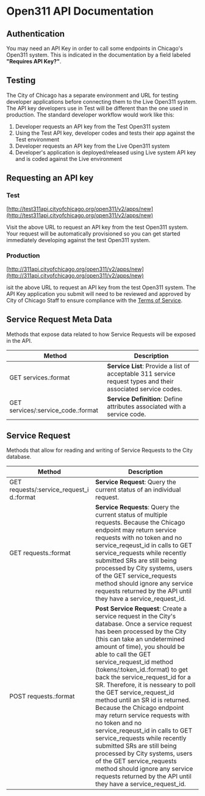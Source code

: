 # Open311 API Documentation

## Authentication

You may need an API Key in order to call some endpoints in Chicago's Open311 system. This is indicated in the documentation by a field labeled **"Requires API Key?"**.

## Testing

The City of Chicago has a separate environment and URL for testing developer applications before connecting them to the Live Open311 system. The API key developers use in Test will be different than the one used in production. The standard developer workflow would work like this:

1. Developer requests an API key from the Test Open311 system
2. Using the Test API key, developer codes and tests their app against the Test environment
3. Developer requests an API key from the Live Open311 system
4. Developer's application is deployed/released using Live system API key and is coded against the Live environment

## Requesting an API key

### Test
[http://test311api.cityofchicago.org/open311/v2/apps/new](http://test311api.cityofchicago.org/open311/v2/apps/new)

Visit the above URL to request an API key from the test Open311 system. Your request will be automatically provisioned so you can get started immediately developing against the test Open311 system.

### Production
[http://311api.cityofchicago.org/open311/v2/apps/new](http://311api.cityofchicago.org/open311/v2/apps/new)

isit the above URL to request an API key from the test Open311 system. The API Key application you submit will need to be reviewed and approved by City of Chicago Staff to ensure compliance with the [Terms of Service](http://dev.cityofchicago.org/docs/api/tos).

## Service Request Meta Data

Methods that expose data related to how Service Requests will be exposed in the API.

|               Method                | Description |
|-------------------------------------|-------------|
| GET services.:format | **Service List**: Provide a list of acceptable 311 service request types and their associated service codes. |
| GET services/:service_code.:format | **Service Definition**: Define attributes associated with a service code. |

## Service Request

Methods that allow for reading and writing of Service Requests to the City database.

|               Method                | Description |
|-------------------------------------|-------------|
| GET requests/:service_request_i d.:format| **Service Request**: Query the current status of an individual request. |
| GET requests.:format | **Service Requests**: Query the current status of multiple requests. Because the Chicago endpoint may return service requests with no token and no service_reqeust_id in calls to GET service_requests while recently submitted SRs are still being processed by City systems, users of the GET service_requests method should ignore any service requests returned by the API until they have a service_request_id. |
| POST requests.:format | **Post Service Request**: Create a service request in the City's database. Once a service request has been processed by the City (this can take an undetermined amount of time), you should be able to call the GET service_request_id method (tokens/:token_id.:format) to get back the service_request_id for a SR. Therefore, it is nesseary to poll the GET service_request_id method until an SR id is returned. Because the Chicago endpoint may return service requests with no token and no service_reqeust_id in calls to GET service_requests while recently submitted SRs are still being processed by City systems, users of the GET service_requests method should ignore any service requests returned by the API until they have a service_request_id. |